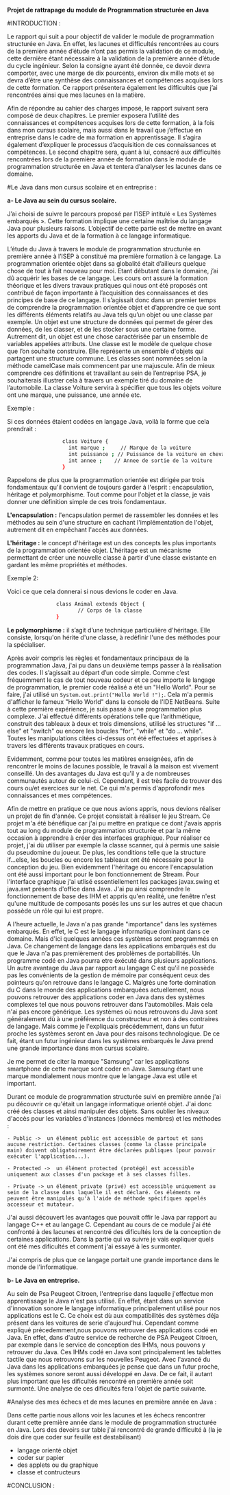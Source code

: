 **Projet de rattrapage du module de Programmation structurée en Java**


#INTRODUCTION :

Le rapport qui suit a pour objectif de valider le module de programmation structurée en Java. 
En effet, les lacunes et difficultés rencontrées au cours de la première année d’étude n’ont pas permis la validation de ce module, cette dernière étant nécessaire à la validation de la première année d’étude du cycle ingénieur.
Selon la consigne ayant été donnée, ce devoir devra comporter, avec une marge de dix pourcents, environ dix mille mots et se devra d’être une synthèse des connaissances et compétences acquises lors de cette formation. Ce rapport présentera également les difficultés que j’ai rencontrées ainsi que mes lacunes en la matière.

Afin de répondre au cahier des charges imposé, le rapport suivant sera composé de deux chapitres. Le premier exposera l’utilité des connaissances et compétences acquises lors de cette formation, à la fois dans mon cursus scolaire, mais aussi dans le travail que j’effectue en entreprise dans le cadre de ma formation en apprentissage. Il s’agira également d’expliquer le processus d’acquisition de ces connaissances et compétences.
Le second chapitre sera, quant à lui, consacré aux difficultés rencontrées lors de la première année de formation dans le module de programmation structurée en Java et tentera d’analyser  les lacunes dans ce domaine.



#Le Java dans mon cursus scolaire et en entreprise :

 **a- Le Java au sein du cursus scolaire.**

J’ai choisi de suivre le parcours proposé par l’ISEP intitulé « Les Systèmes embarqués ». Cette formation implique une certaine maîtrise du langage Java pour plusieurs raisons. L’objectif de cette partie est de mettre en avant les apports du Java et de la formation à ce langage informatique.

L’étude du Java à travers le module de programmation structurée en première année à l’ISEP à constitué ma première formation à ce langage. La programmation orientée objet dans sa globalité était d’ailleurs quelque chose de tout à fait nouveau pour moi. Etant débutant dans le domaine, j’ai dû acquérir les bases de ce langage. Les cours ont assuré la formation théorique et les divers travaux pratiques qui nous ont été proposés ont contribué de façon importante à l’acquisition des connaissances et des principes de base de ce langage. 
Il s’agissait donc dans un premier temps de comprendre la programmation orientée objet et d’apprendre ce que sont les différents éléments relatifs au Java tels qu’un objet ou une classe par exemple. Un objet est une structure de données qui permet de gérer des données, de les classer, et de les stocker sous une certaine forme. Autrement dit, un objet est une chose caractérisée par un ensemble de variables appelées attributs. Une classe est le modèle de quelque chose que l’on souhaite construire. Elle représente un ensemble d'objets qui partagent une structure commune. Les classes sont nommées selon la méthode camelCase mais commencent par une majuscule. Afin de mieux comprendre ces définitions et travaillant au sein de l’entreprise PSA, je souhaiterais illustrer cela à travers un exemple tiré du domaine de l’automobile. La classe Voiture servira à spécifier que tous les objets voiture ont une marque, une puissance, une année etc.

    
Exemple : 

Si ces données étaient codées en langage Java, voilà la forme que cela prendrait :
```sh
                  class Voiture {
                    int marque ;     // Marque de la voiture 
                    int puissance ; // Puissance de la voiture en chevaux
                    int annee ;    // Annee de sortie de la voiture
                  }          
```
      
Rappelons de plus que la programmation orientée est dirigée par trois fondamentaux qu'il convient de toujours garder à l'esprit : encapsulation, héritage et polymorphisme. Tout comme pour l'objet et la classe, je vais donner une définition simple de ces trois fondamentaux. 

**L'encapsulation :** l'encapsulation permet de rassembler les données et les méthodes au sein d'une structure en cachant l'implémentation de l'objet, autrement dit en empêchant l'accès aux données. 

**L'héritage :** le concept d'héritage est un des concepts les plus importants de la programmation orientée objet. L'héritage est un mécanisme permettant de créer une nouvelle classe à partir d'une classe existante en gardant les même propriétés et méthodes.

Exemple 2: 

Voici ce que cela donnerai si nous devions le coder en Java.
```sh 
                class Animal extends Object {
	                   // Corps de la classe 
                }
``` 

**Le polymorphisme :** il s’agit d’une technique particulière d'héritage. Elle consiste, lorsqu'on hérite d'une classe, à redéfinir l'une des méthodes pour la spécialiser.


Après avoir compris les règles et fondamentaux principaux de la programmation Java, j'ai pu dans un deuxième temps passer à la réalisation des codes. Il s’agissait au départ d’un code simple. 
Comme c’est fréquemment le cas de tout nouveau codeur et ce peu importe le langage de programmation, le premier code réalisé a été un "Hello World". Pour se faire, j'ai utilisé un ``System.out.print("Hello World !");``. Cela m'a permis d'afficher le fameux "Hello World" dans la console de l'IDE NetBeans. 
Suite à cette première expérience, je suis passé à une programmation plus complexe. J'ai effectué différents opérations telle que l’arithmétique, construit des tableaux à deux et trois dimensions, utilisé les structures "if ... else" et "switch" ou encore les boucles "for", "while" et "do ... while". Toutes les manipulations citées ci-dessus ont été effectuées et apprises à travers les différents travaux pratiques en cours.

Evidemment, comme pour toutes les matières enseignées, afin de rencontrer le moins de lacunes possible, le travail à la maison est vivement conseillé. Un des avantages du Java est qu'il y a de nombreuses communautés autour de celui-ci. Cependant, il est très facile de trouver des cours ou/et exercices sur le net. Ce qui m'a permis d'approfondir mes connaissances et mes compétences. 

Afin de mettre en pratique ce que nous avions appris, nous devions réaliser un projet de fin d'année. Ce projet consistait à réaliser le jeu Stream. Ce projet m'a été bénéfique car j'ai pu mettre en pratique ce dont j'avais appris tout au long du module de programmation structurée et par la même occasion à apprendre à créer des interfaces graphique. Pour réaliser ce projet, j'ai dù utiliser par exemple la classe scanner, qui à permis une saisie du pseudomine du joueur. De plus, les conditions telle que la structure if...else, les boucles ou encore les tableaux ont été nécessaire pour la conception du jeu. Bien evidemment l'héritage ou encore l'encapsulation ont été aussi important pour le bon fonctionnement de Stream. Pour l'interface graphique j'ai utlisé essentiellement les packages javax.swing et java.awt présents d'office dans Java. J'ai pu ainsi comprendre le fonctionnement de base des IHM et appris qu'en réalité, une fenêtre n'est qu'une multitude de composants posés les uns sur les autres et que chacun possède un rôle qui lui est propre.

A l'heure actuelle, le Java n'a pas grande "importance" dans les systèmes embarqués. En effet, le C est le langage informatique dominant dans ce domaine. Mais d'ici quelques années ces systèmes seront programmés en Java. Ce changement de langage dans les applications embarqués est du que le Java n'a pas premièrement des problèmes de portabilités. Un programme codé en Java pourra etre éxécuté dans plusieurs applications. Un autre avantage du Java par rapport au langage C est qu'il ne possède pas les convénients de la gestion de mémoire par conséquent ceux des pointeurs qu'on retrouve dans le langage C. Malgrès une forte domination du C dans le monde des applications embarquées actuellement, nous pouvons retrouver des applications coder en Java dans des systèmes complexes tel que nous pouvons retrouver dans l'automobiles. Mais cela n'ai pas encore générique. Les systèmes où nous retrouvons du Java sont généralement dù à une préférence du constructeur et non à des contraires de langage. Mais comme je l'expliquais précédemment, dans un futur proche les systèmes seront en Java pour des raisons technologique. De ce fait, étant un futur ingénieur dans les systèmes embarqués le Java prend une grande importance dans mon cursus scolaire.

Je me permet de citer la marque "Samsung" car les applications smartphone de cette marque sont coder en Java. Samsung étant une marque mondialement nous montre que le langage Java est utile et important.

Durant ce module de programmation structurée suivi en première année j'ai pu découvrir ce qu'était un langage informatique orienté objet. J'ai donc créé des classes et ainsi manipuler des objets. Sans oublier les niveaux d'accès pour les variables d'instances (données membres) et les méthodes : 


	- Public ->  un élément public est accessible de partout et sans aucune restriction. Certaines classes (comme la classe principale main) doivent obligatoirement être déclarées publiques (pour pouvoir exécuter l'application...).
	
	- Protected ->  un élément protected (protégé) est accessible uniquement aux classes d'un package et à ses classes filles.
	
	- Private -> un élément private (privé) est accessible uniquement au sein de la classe dans laquelle il est déclaré. Ces éléments ne peuvent être manipulés qu'à l'aide de méthode spécifiques appelés accesseur et mutateur.
	
J'ai aussi découvert les avantages que pouvait offir le Java par rapport au langage C++ et au langage C. Cependant au cours de ce module j'ai été confronté à des lacunes et rencontré des dificultés lors de la conception de certaines applications. Dans la partie qui va suivre je vais expliquer quels ont été mes dificultés et comment j'ai essayé à les surmonter.

J'ai compris de plus que ce langage portait une grande importance dans le monde de l'informatique.


  **b- Le Java en entreprise.**


Au sein de Psa Peugeot Citroen, l'entreprise dans laquelle j'effectue mon apprentissage le Java n'est pas utilisé. En effet, étant dans un service d'innovation sonore le langage informatique principalement utilisé pour nos applications est le C. Ce choix est dù aux compatibilités des systèmes déja présent dans les voitures de serie d'aujourd'hui. 
Cependant comme expliqué précedemment,nous pouvons retrouver des applications codé en Java. En effet, dans d'autre service de recherche de PSA Peugeot Citroen, par exemple dans le service de conception des IHMs, nous pouvons y retrouver du Java. Ces IHMs codé en Java sont principalement les tablettes tactile que nous retrouvons sur les nouvelles Peugeot.
Avec l'avancé du Java dans les applications embarquées je pense que dans un futur proche, les systèmes sonore seront aussi développé en Java. 
De ce fait, il autant plus important que les dificultés rencontré en première année soit surmonté. Une analyse de ces dificultés fera l'objet de partie suivante.


#Analyse des mes échecs et de mes lacunes en première année en Java :

Dans cette partie nous allons voir les lacunes et les échecs rencontrer durant cette première année dans le module de programmation structurée en Java. 
Lors des devoirs sur table j'ai rencontré de grande difficulté à (la je dois dire que coder sur feuille est destabilisant)

- langage orienté objet 
- coder sur papier
- des applets ou du graphique 
- classe et contructeurs 

#CONCLUSION :

